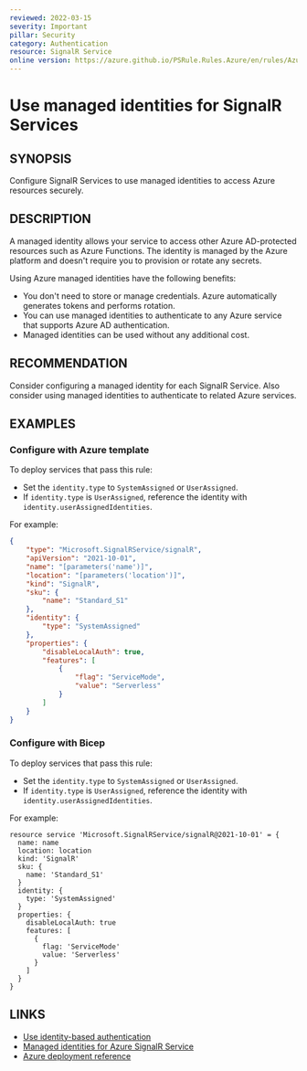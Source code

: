 ```yaml
---
reviewed: 2022-03-15
severity: Important
pillar: Security
category: Authentication
resource: SignalR Service
online version: https://azure.github.io/PSRule.Rules.Azure/en/rules/Azure.SignalR.ManagedIdentity/
---
```


# Use managed identities for SignalR Services

## SYNOPSIS

Configure SignalR Services to use managed identities to access Azure resources securely.

## DESCRIPTION

A managed identity allows your service to access other Azure AD-protected resources such as Azure Functions.
The identity is managed by the Azure platform and doesn't require you to provision or rotate any secrets.

Using Azure managed identities have the following benefits:

- You don't need to store or manage credentials.
  Azure automatically generates tokens and performs rotation.
- You can use managed identities to authenticate to any Azure service that supports Azure AD authentication.
- Managed identities can be used without any additional cost.

## RECOMMENDATION

Consider configuring a managed identity for each SignalR Service.
Also consider using managed identities to authenticate to related Azure services.

## EXAMPLES

### Configure with Azure template

To deploy services that pass this rule:

- Set the `identity.type` to `SystemAssigned` or `UserAssigned`.
- If `identity.type` is `UserAssigned`, reference the identity with `identity.userAssignedIdentities`.

For example:

```json
{
    "type": "Microsoft.SignalRService/signalR",
    "apiVersion": "2021-10-01",
    "name": "[parameters('name')]",
    "location": "[parameters('location')]",
    "kind": "SignalR",
    "sku": {
        "name": "Standard_S1"
    },
    "identity": {
        "type": "SystemAssigned"
    },
    "properties": {
        "disableLocalAuth": true,
        "features": [
            {
                "flag": "ServiceMode",
                "value": "Serverless"
            }
        ]
    }
}
```

### Configure with Bicep

To deploy services that pass this rule:

- Set the `identity.type` to `SystemAssigned` or `UserAssigned`.
- If `identity.type` is `UserAssigned`, reference the identity with `identity.userAssignedIdentities`.

For example:

```bicep
resource service 'Microsoft.SignalRService/signalR@2021-10-01' = {
  name: name
  location: location
  kind: 'SignalR'
  sku: {
    name: 'Standard_S1'
  }
  identity: {
    type: 'SystemAssigned'
  }
  properties: {
    disableLocalAuth: true
    features: [
      {
        flag: 'ServiceMode'
        value: 'Serverless'
      }
    ]
  }
}
```

## LINKS

- [Use identity-based authentication](https://learn.microsoft.com/azure/well-architected/security/design-identity-authentication#use-identity-based-authentication)
- [Managed identities for Azure SignalR Service](https://docs.microsoft.com/azure/azure-signalr/howto-use-managed-identity)
- [Azure deployment reference](https://docs.microsoft.com/azure/templates/microsoft.signalrservice/signalr)
